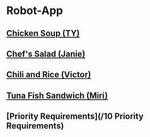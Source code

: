 # Robot-App

## [Chicken Soup (TY)](/TY.md)

## [Chef's Salad (Janie)](/Janie.md)
    
## [Chili and Rice (Victor)](/Victor.md)

## [Tuna Fish Sandwich (Miri)](Miri.md)

## [Priority Requirements](/10 Priority Requirements)
